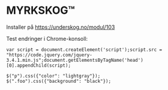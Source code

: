 # MYRKSKOG™

Installer på https://underskog.no/modul/103

Test endringer i Chrome-konsoll:

```
var script = document.createElement('script');script.src = "https://code.jquery.com/jquery-3.4.1.min.js";document.getElementsByTagName('head')[0].appendChild(script);

$("p").css({"color": "lightgray"});
$(".foo").css({"background": "black"});
```
